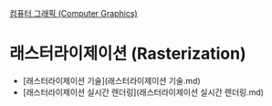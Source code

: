 [컴퓨터 그래픽 (Computer Graphics)](../index.md)
# 래스터라이제이션 (Rasterization)
- [래스터라이제이션 기술](래스터라이제이션 기술.md)
- [래스터라이제이션 실시간 렌더링](래스터라이제이션 실시간 렌더링.md)
